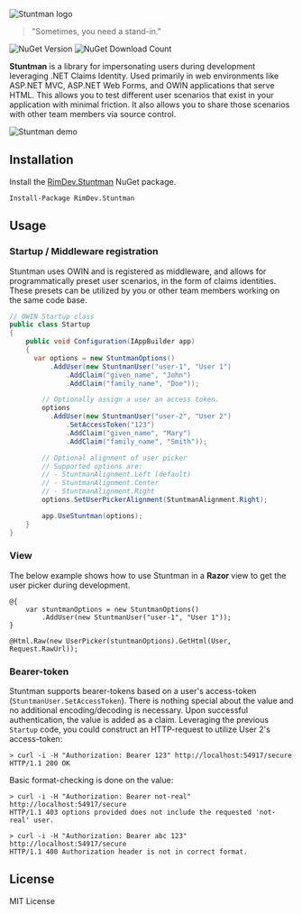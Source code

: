 ![Stuntman logo](https://raw.githubusercontent.com/ritterim/stuntman/gh-pages/images/stuntman-logo.png)

> "Sometimes, you need a stand-in."

![NuGet Version](https://img.shields.io/nuget/v/RimDev.Stuntman.svg)
![NuGet Download Count](https://img.shields.io/nuget/dt/RimDev.Stuntman.svg)

**Stuntman** is a library for impersonating users during development leveraging .NET Claims Identity. Used primarily in web environments like ASP.NET MVC, ASP.NET Web Forms, and OWIN applications that serve HTML. This allows you to test different user scenarios that exist in your application with minimal friction. It also allows you to share those scenarios with other team members via source control.

![Stuntman demo](https://cloud.githubusercontent.com/assets/1012917/10677260/3e313db0-78d9-11e5-8d3f-f84ef25665a1.gif)

## Installation

Install the [RimDev.Stuntman](https://www.nuget.org/packages/RimDev.Stuntman/) NuGet package.

```
Install-Package RimDev.Stuntman
```

## Usage

### Startup / Middleware registration

Stuntman uses OWIN and is registered as middleware, and allows for programmatically preset user scenarios, in the form of claims identities. These presets can be utilized by you or other team members working on the same code base.

```csharp
// OWIN Startup class
public class Startup
{
    public void Configuration(IAppBuilder app)
    {
      var options = new StuntmanOptions()
          .AddUser(new StuntmanUser("user-1", "User 1")
              .AddClaim("given_name", "John")
              .AddClaim("family_name", "Doe"));

        // Optionally assign a user an access token.
        options
          .AddUser(new StuntmanUser("user-2", "User 2")
              .SetAccessToken("123")
              .AddClaim("given_name", "Mary")
              .AddClaim("family_name", "Smith"));

        // Optional alignment of user picker
        // Supported options are:
        // - StuntmanAlignment.Left (default)
        // - StuntmanAlignment.Center
        // - StuntmanAlignment.Right
        options.SetUserPickerAlignment(StuntmanAlignment.Right);

        app.UseStuntman(options);
    }
}
```

### View

The below example shows how to use Stuntman in a **Razor** view to get the user picker during development.

```
@{
    var stuntmanOptions = new StuntmanOptions()
        .AddUser(new StuntmanUser("user-1", "User 1"));
}

@Html.Raw(new UserPicker(stuntmanOptions).GetHtml(User, Request.RawUrl));
```

### Bearer-token

Stuntman supports bearer-tokens based on a user's access-token (`StuntmanUser.SetAccessToken`). There is nothing special about the value and no additional encoding/decoding is necessary. Upon successful authentication, the value is added as a claim. Leveraging the previous `Startup` code, you could construct an HTTP-request to utilize User 2's access-token:

```shell
> curl -i -H "Authorization: Bearer 123" http://localhost:54917/secure
HTTP/1.1 200 OK
```

Basic format-checking is done on the value:

```shell
> curl -i -H "Authorization: Bearer not-real" http://localhost:54917/secure
HTTP/1.1 403 options provided does not include the requested 'not-real' user.
```

```shell
> curl -i -H "Authorization: Bearer abc 123" http://localhost:54917/secure
HTTP/1.1 400 Authorization header is not in correct format.
```

## License

MIT License
